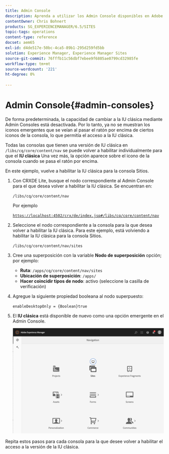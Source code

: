 ```yaml
---
title: Admin Console
description: Aprenda a utilizar los Admin Console disponibles en Adobe Experience Manager.
contentOwner: Chris Bohnert
products: SG_EXPERIENCEMANAGER/6.5/SITES
topic-tags: operations
content-type: reference
docset: aem65
exl-id: d4de517e-50bc-4ca5-89b1-295d259fd5bb
solution: Experience Manager, Experience Manager Sites
source-git-commit: 76fffb11c56dbf7ebee9f6805ae0799cd32985fe
workflow-type: tm+mt
source-wordcount: '221'
ht-degree: 0%

---
```



# Admin Console{#admin-consoles}

De forma predeterminada, la capacidad de cambiar a la IU clásica mediante Admin Consoles está desactivada. Por lo tanto, ya no se muestran los iconos emergentes que se veían al pasar el ratón por encima de ciertos iconos de la consola, lo que permitía el acceso a la IU clásica.

Todas las consolas que tienen una versión de IU clásica en `/libs/cq/core/content/nav` se puede volver a habilitar individualmente para que el **IU clásica** Una vez más, la opción aparece sobre el icono de la consola cuando se pasa el ratón por encima.

En este ejemplo, vuelve a habilitar la IU clásica para la consola Sitios.

1. Con CRXDE Lite, busque el nodo correspondiente al Admin Console para el que desea volver a habilitar la IU clásica. Se encuentran en:

   `/libs/cq/core/content/nav`

   Por ejemplo

   [`https://localhost:4502/crx/de/index.jsp#/libs/cq/core/content/nav`](https://localhost:4502/crx/de/index.jsp#/libs/cq/core/content/nav)

1. Seleccione el nodo correspondiente a la consola para la que desea volver a habilitar la IU clásica. Para este ejemplo, está volviendo a habilitar la IU clásica para la consola Sitios.

   `/libs/cq/core/content/nav/sites`

1. Cree una superposición con la variable **Nodo de superposición** opción; por ejemplo:

   * **Ruta**: `/apps/cq/core/content/nav/sites`
   * **Ubicación de superposición**: `/apps/`
   * **Hacer coincidir tipos de nodo**: activo (seleccione la casilla de verificación)

1. Agregue la siguiente propiedad booleana al nodo superpuesto:

   `enableDesktopOnly = {Boolean}true`

1. El **IU clásica** está disponible de nuevo como una opción emergente en el Admin Console.

   ![opción emergente de IU clásica](assets/syui-01-2019-02-27-15-16-55.png)

Repita estos pasos para cada consola para la que desee volver a habilitar el acceso a la versión de la IU clásica.
